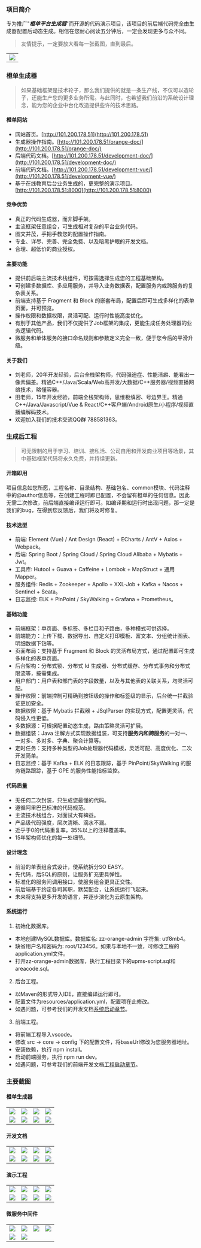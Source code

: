 ### 项目简介
专为推广"***橙单平台生成器***"而开源的代码演示项目，该项目的前后端代码完全由生成器配置后动态生成。相信在您耐心阅读五分钟后，一定会发现更多与众不同。
>友情提示，一定要放大看每一张截图，直到最后。
<table>
<tr>
  <td><img src="https://images.gitee.com/uploads/images/2020/0411/172358_b55fc879_7431510.png"/></td>
</tr>
</table>

### 橙单生成器
> 如果基础框架是技术轮子，那么我们提供的就是一条生产线，不仅可以造轮子，还能生产您的更多业务所需。与此同时，也希望我们前沿的系统设计理念，能为您的企业中台化改造提供些许的技术思路。

#### 橙单网站
- 网站首页。[http://101.200.178.51](http://101.200.178.51)
- 生成器操作指南。[http://101.200.178.51/orange-doc/](http://101.200.178.51/orange-doc/)
- 后端代码文档。[http://101.200.178.51/development-doc/](http://101.200.178.51/development-doc/)
- 前端代码文档。[http://101.200.178.51/development-vue/](http://101.200.178.51/development-vue/)
- 基于在线教育后台业务生成的，更完整的演示项目。[http://101.200.178.51:8000](http://101.200.178.51:8000)

#### 竞争优势
- 真正的代码生成器，而非脚手架。
- 主流框架任意组合，可生成相对复杂的平台业务代码。
- 图文并茂，手把手教您的配置操作指南。
- 专业、详尽、完善、完全免费、以及暗黑护眼的开发文档。
- 合理、超低价的商业授权。

#### 主要功能
- 提供前后端主流技术栈组件，可按需选择生成您的工程基础架构。
- 可创建多数据库、多应用服务，并导入业务数据表，配置服务内或跨服务的复杂表关系。
- 前端支持基于 Fragment 和 Block 的嵌套布局，配置后即可生成多样化的表单页面，并可预览。
- 操作权限和数据权限，灵活可配、运行时性能高度优化。
- 有别于其他产品，我们不仅提供了Job框架的集成，更能生成任务处理器的业务逻辑代码。
- 微服务和单体服务的接口命名规则和参数定义完全一致，便于您今后的平滑升级。

#### 关于我们
- 刘老师，20年开发经验，后台全栈架构师，代码强迫症、性能洁癖、能看出一像素偏差。精通C++/Java/Scala/Web高并发/大数据/C++服务器/视频直播网络技术，略懂容器。
- 田老师，15年开发经验，前端全栈架构师，思维极缜密、号边界王。精通C++/Java/Javascript/Vue & React/C++客户端/Android原生/小程序/视频直播编解码技术。
- 欢迎加入我们的技术交流QQ群 788581363。

### 生成后工程
>可无限制的用于学习、培训、接私活、公司自用和开发商业项目等场景，其中基础框架代码将永久免费，并持续更新。

#### 开箱即用
项目信息如您所愿，工程名称、目录结构、基础包名、common模块、代码注释中的@author信息等，在创建工程时即已配置，不会留有橙单的任何信息。因此无需二次修改，前后端直接编译运行即可。如编译期和运行时出现问题，那一定是我们的bug，在得到您反馈后，我们将及时修复。

#### 技术选型
- 前端: Element (Vue) / Ant Design (React) + ECharts / AntV + Axios + Webpack。
- 后端: Spring Boot / Spring Cloud / Spring Cloud Alibaba + Mybatis + Jwt。
- 工具库: Hutool + Guava + Caffeine + Lombok + MapStruct + 通用Mapper。
- 服务组件: Redis + Zookeeper + Apollo + XXL-Job + Kafka + Nacos + Sentinel + Seata。
- 日志监控: ELK + PinPoint / SkyWalking + Grafana + Prometheus。

#### 基础功能
- 前端框架：单页面、多标签、多栏目和子路由，多种模式可供选择。
- 前端能力：上传下载、数据导出、自定义打印模板、富文本、分组统计图表、明细数据下钻等。
- 页面布局：支持基于 Fragment 和 Block 的灵活布局方式，通过配置即可生成多样化的表单页面。
- 后台架构：分布式锁、分布式 Id 生成器、分布式缓存、分布式事务和分布式限流等，按需集成。
- 用户部门：用户表和部门表的字段数量，以及与其他表的关联关系，均灵活可配。
- 操作权限：前端控制可精确到按钮级的操作和标签级的显示，后台统一拦截验证更加安全。
- 数据权限：基于 Mybatis 拦截器 + JSqlParser 的实现方式，配置更灵活，代码侵入性更低。
- 多数据源：可根据配置动态生成，路由策略灵活可扩展。
- 数据组装：Java 注解方式实现数据组装，可支持**服务内和跨服务**的一对一、一对多、多对多、字典、聚合计算等。
- 定时任务：支持多种类型的Job处理器代码模板，灵活可配、高度优化、二次开发简单。
- 日志监控：基于 Kafka + ELK 的日志跟踪，基于 PinPoint/SkyWalking 的服务链路跟踪，基于 GPE 的服务性能指标监控。

#### 代码质量
- 无任何二次封装，只生成您最懂的代码。
- 遵循阿里巴巴标准的代码规范。
- 主流技术栈组合，对面试大有裨益。
- 产品级代码强度，层次清晰、滴水不漏。
- 近乎于0的代码重复率，35%以上的注释覆盖率。
- 15年架构师优化的每一处细节。

#### 设计理念
- 前沿的单表组合式设计，使系统拆分SO EASY。
- 先代码，后SQL的原则，让服务扩充更具弹性。
- 标准化的服务间调用接口，使服务组合更具正交性。
- 前后端基于约定各司其职，默契配合，让系统运行飞起来。
- 未来将支持更多开发的语言，并逐步演化为云原生架构。

#### 系统运行
1. 初始化数据库。
- 本地创建MySQL数据库。数据库名: zz-orange-admin 字符集: utf8mb4。
- 缺省用户名和密码为: root/123456。如果与本地不一致，可修改工程的application.yml文件。
- 打开zz-orange-admin数据库，执行工程目录下的upms-script.sql和areacode.sql。
2. 后台工程。
- 以Maven的形式导入IDE，直接编译运行即可。
- 配置文件为resources/application.yml，配置项在此修改。
- 如遇问题，可参考我们的开发文档[系统启动章节](http://101.200.178.51/development-doc/system-start/#单体服务启动)。
3. 前端工程。
- 将前端工程导入vscode。
- 修改 src -> core -> config 下的配置文件，将baseUrl修改为您服务器地址。
- 安装依赖，执行 npm install。
- 启动前端服务，执行 npm run dev。
- 如遇问题，可参考我们的前端开发文档[工程启动章节](http://101.200.178.51/development-vue/deployment/#工程启动)。

### 主要截图

#### 橙单生成器
<table>
<tr>
  <td><img src="https://images.gitee.com/uploads/images/2020/0411/165025_1a5dab88_7431510.png"/></td>
  <td><img src="https://images.gitee.com/uploads/images/2020/0411/165127_aa86f874_7431510.png"/></td>
  <td><img src="https://images.gitee.com/uploads/images/2020/0411/165235_333782ce_7431510.png"/></td>
  <td><img src="https://images.gitee.com/uploads/images/2020/0411/165330_3b22761a_7431510.png"/></td>
</tr>
<tr>
  <td><img src="https://images.gitee.com/uploads/images/2020/0411/165440_faecc3ab_7431510.png"/></td>
  <td><img src="https://images.gitee.com/uploads/images/2020/0411/165518_e381e2f7_7431510.png"/></td>
  <td><img src="https://images.gitee.com/uploads/images/2020/0411/181606_265790ac_7431510.png"/></td>
  <td><img src="https://images.gitee.com/uploads/images/2020/0411/165837_de1fef48_7431510.png"/></td>
</tr>
</table>

#### 开发文档
<table>
<tr>
  <td><img src="https://images.gitee.com/uploads/images/2020/0423/203644_b838ebc6_7431510.png"/></td>
  <td><img src="https://images.gitee.com/uploads/images/2020/0423/204047_26496989_7431510.png"/></td>
  <td><img src="https://images.gitee.com/uploads/images/2020/0411/162403_9a2500d2_7431510.png"/></td>
  <td><img src="https://images.gitee.com/uploads/images/2020/0411/162502_3bc30a46_7431510.png"/></td>
</tr>
<tr>
  <td><img src="https://images.gitee.com/uploads/images/2020/0411/181337_8e7322e5_7431510.png"/></td>
  <td><img src="https://images.gitee.com/uploads/images/2020/0411/181456_978cbad8_7431510.png"/></td>
  <td><img src="https://images.gitee.com/uploads/images/2020/0423/204233_619b47b9_7431510.png"/></td>
  <td><img src="https://images.gitee.com/uploads/images/2020/0423/204335_51273157_7431510.png"/></td>
</tr>
</table>

#### 演示工程
<table>
<tr>
  <td><img src="https://images.gitee.com/uploads/images/2020/0411/170631_e325d367_7431510.png"/></td>
  <td><img src="https://images.gitee.com/uploads/images/2020/0411/180705_a2c8a441_7431510.png"/></td>
  <td><img src="https://images.gitee.com/uploads/images/2020/0411/163813_f610c413_7431510.png"/></td>
  <td><img src="https://images.gitee.com/uploads/images/2020/0411/163912_4c1b3007_7431510.png"/></td>
</tr>
<tr>
  <td><img src="https://images.gitee.com/uploads/images/2020/0411/162844_d7731374_7431510.png"/></td>
  <td><img src="https://images.gitee.com/uploads/images/2020/0411/163012_78374da1_7431510.png"/></td>
  <td><img src="https://images.gitee.com/uploads/images/2020/0411/163124_92373034_7431510.png"/></td>
  <td><img src="https://images.gitee.com/uploads/images/2020/0411/163222_c95aae03_7431510.png"/></td>
</tr>
</table>

#### 微服务中间件
<table>
<tr>
  <td><img src="https://images.gitee.com/uploads/images/2020/0411/190701_24eed9f4_7431510.png"/></td>
  <td><img src="https://images.gitee.com/uploads/images/2020/0423/204529_06fb1cd3_7431510.png"/></td>
  <td><img src="https://images.gitee.com/uploads/images/2020/0411/191404_6eff2e07_7431510.png"/></td>
  <td><img src="https://images.gitee.com/uploads/images/2020/0411/192424_04baa0a6_7431510.png"/></td>
</tr>
<tr>
  <td><img src="https://images.gitee.com/uploads/images/2020/0411/193120_eb24d1c4_7431510.png"/></td>
  <td><img src="https://images.gitee.com/uploads/images/2020/0411/194208_3dd70cd2_7431510.png"/></td>
</tr>
</table>
